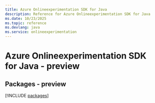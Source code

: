 ```yaml
---
title: Azure Onlineexperimentation SDK for Java
description: Reference for Azure Onlineexperimentation SDK for Java
ms.date: 10/23/2025
ms.topic: reference
ms.devlang: java
ms.service: onlineexperimentation
---
```

# Azure Onlineexperimentation SDK for Java - preview
## Packages - preview
[!INCLUDE [packages](onlineexperimentation-index.md)]